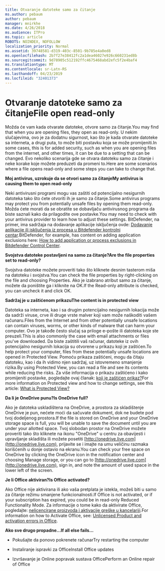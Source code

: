 ```yaml
---
title: Otvaranje datoteke samo za čitanje
ms.author: pebaum
author: pebaum
manager: mnirkhe
ms.date: 4/26/2018
ms.audience: ITPro
ms.topic: article
ROBOTS: NOINDEX, NOFOLLOW
localization_priority: Normal
ms.assetid: 39748581-d319-403c-8501-9b785e4a0ed8
ms.openlocfilehash: 2b7f27e38412fc2a1dea46027e926c660231ed8b
ms.sourcegitcommit: 9d78905c512192ffc4675468abd2efc5f2e4baf4
ms.translationtype: MT
ms.contentlocale: sr-Latn-RS
ms.lasthandoff: 04/23/2019
ms.locfileid: "32401373"
---
```

# <a name="file-open-read-only"></a><span data-ttu-id="42a5d-102">Otvaranje datoteke samo za čitanje</span><span class="sxs-lookup"><span data-stu-id="42a5d-102">File open read-only</span></span>

<span data-ttu-id="42a5d-103">Možda će vam kada otvarate datoteke, otvore samo za čitanje.</span><span class="sxs-lookup"><span data-stu-id="42a5d-103">You may find that when you are opening files, they open as read-only.</span></span> <span data-ttu-id="42a5d-104">U nekim slučajevima, ovo je za dodatnu sigurnost, kao što je kada otvarate datoteke sa interneta, a drugi puta, to može biti postavku koja se može promijeniti.</span><span class="sxs-lookup"><span data-stu-id="42a5d-104">In some cases, this is for added security, such as when you are opening files from the internet, and other times, it can be due to a setting that can be changed.</span></span> <span data-ttu-id="42a5d-105">Evo nekoliko scenarija gde se otvara datoteku samo za čitanje i neke korake koje možete preduzeti da promeni to.</span><span class="sxs-lookup"><span data-stu-id="42a5d-105">Here are some scenarios where a file opens read-only and some steps you can take to change that.</span></span>
  
 <span data-ttu-id="42a5d-106">**Moj antivirus, uzrokuje da se otvori samo za čitanje**</span><span class="sxs-lookup"><span data-stu-id="42a5d-106">**My antivirus is causing them to open read-only**</span></span>
  
<span data-ttu-id="42a5d-107">Neki antivirusni programi mogu vas zaštiti od potencijalno nesigurnih datoteka tako što ćete otvoriti ih je samo za čitanje.</span><span class="sxs-lookup"><span data-stu-id="42a5d-107">Some antivirus programs may protect you from potentially unsafe files by opening them read-only.</span></span> <span data-ttu-id="42a5d-108">Možda ćete morati da se obratite se dobavljaču antivirusnog programa da biste saznali kako da prilagodite ove postavke.</span><span class="sxs-lookup"><span data-stu-id="42a5d-108">You may need to check with your antivirus provider to learn how to adjust these settings.</span></span> <span data-ttu-id="42a5d-109">BitDefender, na primer, ima sadržaja na dodavanje aplikacije isključenja ovde: [Dodavanje aplikacije ili isključenja iz procesa u Bitdefender kontrolni centar](https://www.bitdefender.com/support/how-to-add-application-or-process-exclusions-in-bitdefender-control-center-1119.mdl).</span><span class="sxs-lookup"><span data-stu-id="42a5d-109">BitDefender, for example, has content on adding application exclusions here: [How to add application or process exclusions in Bitdefender Control Center](https://www.bitdefender.com/support/how-to-add-application-or-process-exclusions-in-bitdefender-control-center-1119.mdl).</span></span>
  
 <span data-ttu-id="42a5d-110">**Svojstva datoteke postavljeni na samo za čitanje?**</span><span class="sxs-lookup"><span data-stu-id="42a5d-110">**Are the file properties set to read-only?**</span></span>
  
<span data-ttu-id="42a5d-111">Svojstva datoteke možete proveriti tako što kliknete desnim tasterom miša na datoteku i svojstva.</span><span class="sxs-lookup"><span data-stu-id="42a5d-111">You can check the file properties by right-clicking on the file and choosing Properties.</span></span> <span data-ttu-id="42a5d-112">Ako je izabrano atribut samo za čitanje, možete da poništite ga i kliknite na OK.</span><span class="sxs-lookup"><span data-stu-id="42a5d-112">If the Read-only attribute is checked, you can uncheck it and click OK.</span></span>
  
 <span data-ttu-id="42a5d-113">**Sadržaj je u zaštićenom prikazu**</span><span class="sxs-lookup"><span data-stu-id="42a5d-113">**The content is in protected view**</span></span>
  
<span data-ttu-id="42a5d-114">Datoteka sa interneta, kao i sa drugim potencijalno nesigurnih lokacija može da sadrži viruse, crve ili druge vrste malver koji vam može naškoditi vašem računaru.</span><span class="sxs-lookup"><span data-stu-id="42a5d-114">Files from the Internet and from other potentially unsafe locations can contain viruses, worms, or other kinds of malware that can harm your computer.</span></span> <span data-ttu-id="42a5d-115">Ovo je takođe često slučaj sa priloge e-pošte ili datoteka koje ste preuzeli.</span><span class="sxs-lookup"><span data-stu-id="42a5d-115">This is also commonly the case with email attachments or files you've downloaded.</span></span> <span data-ttu-id="42a5d-116">Da biste zaštitili vaš računar, datoteke iz ovih potencijalno nesigurnih lokacija su otvorene u prikazu koji je zaštićen.</span><span class="sxs-lookup"><span data-stu-id="42a5d-116">To help protect your computer, files from these potentially unsafe locations are opened in Protected View.</span></span> <span data-ttu-id="42a5d-117">Pomoću prikaza zaštićeni, mogu da čitaju datoteku, kao i da ih vidimo njen sadržaj, uz istovremeno smanjenje rizika.</span><span class="sxs-lookup"><span data-stu-id="42a5d-117">By using Protected View, you can read a file and see its contents while reducing the risks.</span></span> <span data-ttu-id="42a5d-118">Za više informacija o prikazu zaštićeno i kako promijeniti postavke, pogledajte ovaj članak: [koji je zaštićen prikaz?](https://support.office.com/article/d6f09ac7-e6b9-4495-8e43-2bbcdbcb6653)</span><span class="sxs-lookup"><span data-stu-id="42a5d-118">For more information on Protected view and how to change settings, see this article: [What is Protected View?](https://support.office.com/article/d6f09ac7-e6b9-4495-8e43-2bbcdbcb6653)</span></span>
  
 <span data-ttu-id="42a5d-119">**Da li je OneDrive punu?**</span><span class="sxs-lookup"><span data-stu-id="42a5d-119">**Is OneDrive full?**</span></span>
  
<span data-ttu-id="42a5d-120">Ako je datoteka uskladištena na OneDrive, a prostora za skladištenje OneDrive je pun, nećete moći da sačuvate dokument, dok ne budete pod tvoj dodeljenog prostora.</span><span class="sxs-lookup"><span data-stu-id="42a5d-120">If the file is stored on OneDrive and your OneDrive storage space is full, you will be unable to save the document until you are under your allotted space.</span></span> <span data-ttu-id="42a5d-121">Tvoj slobodan prostor na OneDrive možete proveriti tako što kliknete na ikonu "OneDrive" u centru za obavijesti i upravljanje skladišta ili možete posetiti [http://onedrive.live.com](http://onedrive.live.com), prijavite se i imajte na umu veličinu razmaka korišćenih u donje ostavio na ekranu.</span><span class="sxs-lookup"><span data-stu-id="42a5d-121">You can check your free space on OneDrive by clicking the OneDrive icon in the notification center and choosing Manage storage, or you can go to [http://onedrive.live.com](http://onedrive.live.com), sign in, and note the amount of used space in the lower left of the screen.</span></span>
  
 <span data-ttu-id="42a5d-122">**Je li Office aktiviran?**</span><span class="sxs-lookup"><span data-stu-id="42a5d-122">**Is Office activated?**</span></span>
  
<span data-ttu-id="42a5d-123">Ako Office nije aktivirana ili ako vaša pretplata je istekla, možeš biti u samo za čitanje režimu smanjene funkcionalnosti.</span><span class="sxs-lookup"><span data-stu-id="42a5d-123">If Office is not activated, or if your subscription has expired, you could be in read-only Reduced Functionality Mode.</span></span> <span data-ttu-id="42a5d-124">Za informacije o tome kako da aktivirate Office, pogledajte: [nelicencirane proizvoda i aktivacije greške u kancelariji](https://support.office.com/article/0d23d3c0-c19c-4b2f-9845-5344fedc4380).</span><span class="sxs-lookup"><span data-stu-id="42a5d-124">For information on how to Activate Office, see: [Unlicensed Product and activation errors in Office](https://support.office.com/article/0d23d3c0-c19c-4b2f-9845-5344fedc4380).</span></span>
  
 <span data-ttu-id="42a5d-125">**Ako sve drugo propadne...**</span><span class="sxs-lookup"><span data-stu-id="42a5d-125">**If all else fails...**</span></span>
  
- <span data-ttu-id="42a5d-126">Pokušajte da ponovo pokrenete računar</span><span class="sxs-lookup"><span data-stu-id="42a5d-126">Try restarting the computer</span></span>
    
- <span data-ttu-id="42a5d-127">Instaliranje ispravki za Office</span><span class="sxs-lookup"><span data-stu-id="42a5d-127">Install Office updates</span></span>
    
- <span data-ttu-id="42a5d-128">Izvršavanje je Online popravak sustava Office</span><span class="sxs-lookup"><span data-stu-id="42a5d-128">Perform an Online repair of Office</span></span>
    

